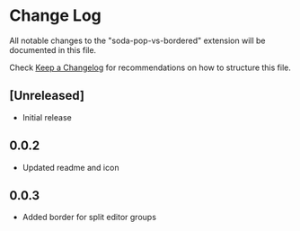 # Change Log

All notable changes to the "soda-pop-vs-bordered" extension will be documented in this file.

Check [Keep a Changelog](http://keepachangelog.com/) for recommendations on how to structure this file.

## [Unreleased]

- Initial release

## 0.0.2

- Updated readme and icon

## 0.0.3

- Added border for split editor groups
